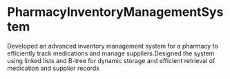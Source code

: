 # PharmacyInventoryManagementSystem
 Developed an advanced inventory management system for a pharmacy to efficiently track medications and manage suppliers.Designed the system using linked lists and B-tree for dynamic storage and efficient retrieval of medication and supplier records
